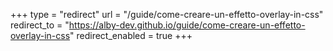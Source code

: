 +++
type = "redirect"
url = "/guide/come-creare-un-effetto-overlay-in-css"
redirect_to = "https://alby-dev.github.io/guide/come-creare-un-effetto-overlay-in-css"
redirect_enabled = true
+++